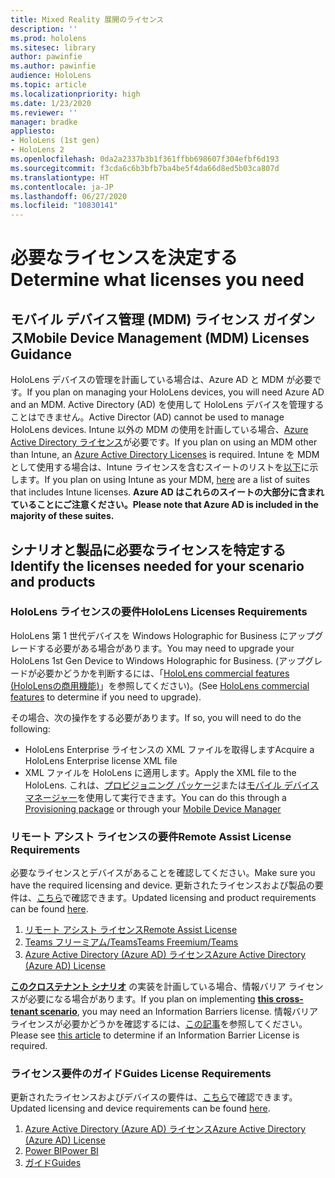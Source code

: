 ```yaml
---
title: Mixed Reality 展開のライセンス
description: ''
ms.prod: hololens
ms.sitesec: library
author: pawinfie
ms.author: pawinfie
audience: HoloLens
ms.topic: article
ms.localizationpriority: high
ms.date: 1/23/2020
ms.reviewer: ''
manager: bradke
appliesto:
- HoloLens (1st gen)
- HoloLens 2
ms.openlocfilehash: 0da2a2337b3b1f361ffbb698607f304efbf6d193
ms.sourcegitcommit: f3cda6c6b3bfb7ba4be5f4da66d8ed5b03ca807d
ms.translationtype: HT
ms.contentlocale: ja-JP
ms.lasthandoff: 06/27/2020
ms.locfileid: "10830141"
---
```

# <span data-ttu-id="7e740-102">必要なライセンスを決定する</span><span class="sxs-lookup"><span data-stu-id="7e740-102">Determine what licenses you need</span></span>

## <span data-ttu-id="7e740-103">モバイル デバイス管理 (MDM) ライセンス ガイダンス</span><span class="sxs-lookup"><span data-stu-id="7e740-103">Mobile Device Management (MDM) Licenses Guidance</span></span>

<span data-ttu-id="7e740-104">HoloLens デバイスの管理を計画している場合は、Azure AD と MDM が必要です。</span><span class="sxs-lookup"><span data-stu-id="7e740-104">If you plan on managing your HoloLens devices, you will need Azure AD and an MDM.</span></span> <span data-ttu-id="7e740-105">Active Directory (AD) を使用して HoloLens デバイスを管理することはできません。</span><span class="sxs-lookup"><span data-stu-id="7e740-105">Active Director (AD) cannot be used to manage HoloLens devices.</span></span>
<span data-ttu-id="7e740-106">Intune 以外の MDM の使用を計画している場合、[Azure Active Directory ライセンス](https://docs.microsoft.com/azure/active-directory/fundamentals/active-directory-whatis)が必要です。</span><span class="sxs-lookup"><span data-stu-id="7e740-106">If you plan on using an MDM other than Intune, an [Azure Active Directory Licenses](https://docs.microsoft.com/azure/active-directory/fundamentals/active-directory-whatis) is required.</span></span>
<span data-ttu-id="7e740-107">Intune を MDM として使用する場合は、Intune ライセンスを含むスイートのリストを[以下](https://docs.microsoft.com/intune/fundamentals/licenses)に示します。</span><span class="sxs-lookup"><span data-stu-id="7e740-107">If you plan on using Intune as your MDM,  [here](https://docs.microsoft.com/intune/fundamentals/licenses) are a list of suites that includes Intune licenses.</span></span> **<span data-ttu-id="7e740-108">Azure AD はこれらのスイートの大部分に含まれていることにご注意ください。</span><span class="sxs-lookup"><span data-stu-id="7e740-108">Please note that Azure AD is included in the majority of these suites.</span></span>**

## <span data-ttu-id="7e740-109">シナリオと製品に必要なライセンスを特定する</span><span class="sxs-lookup"><span data-stu-id="7e740-109">Identify the licenses needed for your scenario and products</span></span>

### <span data-ttu-id="7e740-110">HoloLens ライセンスの要件</span><span class="sxs-lookup"><span data-stu-id="7e740-110">HoloLens Licenses Requirements</span></span>

<span data-ttu-id="7e740-111">HoloLens 第 1 世代デバイスを Windows Holographic for Business にアップグレードする必要がある場合があります。</span><span class="sxs-lookup"><span data-stu-id="7e740-111">You may need to upgrade your HoloLens 1st Gen Device to Windows Holographic for Business.</span></span> <span data-ttu-id="7e740-112">(アップグレードが必要かどうかを判断するには、「[HoloLens commercial features (HoloLensの商用機能)](holoLens-commercial-features.md#feature-comparison-between-editions)」を参照してください)。</span><span class="sxs-lookup"><span data-stu-id="7e740-112">(See [HoloLens commercial features](holoLens-commercial-features.md#feature-comparison-between-editions) to determine if you need to upgrade).</span></span>

 <span data-ttu-id="7e740-113">その場合、次の操作をする必要があります。</span><span class="sxs-lookup"><span data-stu-id="7e740-113">If so, you will need to do the following:</span></span>

- <span data-ttu-id="7e740-114">HoloLens Enterprise ライセンスの XML ファイルを取得します</span><span class="sxs-lookup"><span data-stu-id="7e740-114">Acquire a HoloLens Enterprise license XML file</span></span>
- <span data-ttu-id="7e740-115">XML ファイルを HoloLens に適用します。</span><span class="sxs-lookup"><span data-stu-id="7e740-115">Apply the XML file to the HoloLens.</span></span> <span data-ttu-id="7e740-116">これは、[プロビジョニング パッケージ](hololens-provisioning.md)または[モバイル デバイス マネージャー](https://docs.microsoft.com/intune/configuration/holographic-upgrade)を使用して実行できます。</span><span class="sxs-lookup"><span data-stu-id="7e740-116">You can do this through a [Provisioning package](hololens-provisioning.md) or through your [Mobile Device Manager](https://docs.microsoft.com/intune/configuration/holographic-upgrade)</span></span>

### <span data-ttu-id="7e740-117">リモート アシスト ライセンスの要件</span><span class="sxs-lookup"><span data-stu-id="7e740-117">Remote Assist License Requirements</span></span>

<span data-ttu-id="7e740-118">必要なライセンスとデバイスがあることを確認してください。</span><span class="sxs-lookup"><span data-stu-id="7e740-118">Make sure you have the required licensing and device.</span></span> <span data-ttu-id="7e740-119">更新されたライセンスおよび製品の要件は、[こちら](https://docs.microsoft.com/dynamics365/mixed-reality/remote-assist/requirements)で確認できます。</span><span class="sxs-lookup"><span data-stu-id="7e740-119">Updated licensing and product requirements can be found [here](https://docs.microsoft.com/dynamics365/mixed-reality/remote-assist/requirements).</span></span>

1. [<span data-ttu-id="7e740-120">リモート アシスト ライセンス</span><span class="sxs-lookup"><span data-stu-id="7e740-120">Remote Assist License</span></span>](https://docs.microsoft.com/dynamics365/mixed-reality/remote-assist/buy-and-deploy-remote-assist)
1. [<span data-ttu-id="7e740-121">Teams フリーミアム/Teams</span><span class="sxs-lookup"><span data-stu-id="7e740-121">Teams Freemium/Teams</span></span>](https://products.office.com/microsoft-teams/free)
1. [<span data-ttu-id="7e740-122">Azure Active Directory (Azure AD) ライセンス</span><span class="sxs-lookup"><span data-stu-id="7e740-122">Azure Active Directory (Azure AD) License</span></span>](https://docs.microsoft.com/azure/active-directory/fundamentals/active-directory-whatis)

<span data-ttu-id="7e740-123">**[このクロステナント シナリオ](https://docs.microsoft.com/dynamics365/mixed-reality/remote-assist/cross-tenant-overview#scenario-2-leasing-services-to-other-tenants)** の実装を計画している場合、情報バリア ライセンスが必要になる場合があります。</span><span class="sxs-lookup"><span data-stu-id="7e740-123">If you plan on implementing **[this cross-tenant scenario](https://docs.microsoft.com/dynamics365/mixed-reality/remote-assist/cross-tenant-overview#scenario-2-leasing-services-to-other-tenants)**, you may need an Information Barriers license.</span></span> <span data-ttu-id="7e740-124">情報バリア ライセンスが必要かどうかを確認するには、[この記事](https://docs.microsoft.com/dynamics365/mixed-reality/remote-assist/cross-tenant-licensing-implementation#step-1-determine-if-information-barriers-are-necessary)を参照してください。</span><span class="sxs-lookup"><span data-stu-id="7e740-124">Please see [this article](https://docs.microsoft.com/dynamics365/mixed-reality/remote-assist/cross-tenant-licensing-implementation#step-1-determine-if-information-barriers-are-necessary) to determine if an Information Barrier License is required.</span></span>

### <span data-ttu-id="7e740-125">ライセンス要件のガイド</span><span class="sxs-lookup"><span data-stu-id="7e740-125">Guides License Requirements</span></span>

<span data-ttu-id="7e740-126">更新されたライセンスおよびデバイスの要件は、[こちら](https://docs.microsoft.com/dynamics365/mixed-reality/guides/requirements)で確認できます。</span><span class="sxs-lookup"><span data-stu-id="7e740-126">Updated licensing and device requirements can be found [here](https://docs.microsoft.com/dynamics365/mixed-reality/guides/requirements).</span></span>

1. [<span data-ttu-id="7e740-127">Azure Active Directory (Azure AD) ライセンス</span><span class="sxs-lookup"><span data-stu-id="7e740-127">Azure Active Directory (Azure AD) License</span></span>](https://docs.microsoft.com/azure/active-directory/fundamentals/active-directory-whatis)
1. [<span data-ttu-id="7e740-128">Power BI</span><span class="sxs-lookup"><span data-stu-id="7e740-128">Power BI</span></span>](https://powerbi.microsoft.com/desktop/)
1. [<span data-ttu-id="7e740-129">ガイド</span><span class="sxs-lookup"><span data-stu-id="7e740-129">Guides</span></span>](https://docs.microsoft.com/dynamics365/mixed-reality/guides/setup)
